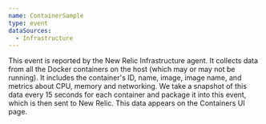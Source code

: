```yaml
---
name: ContainerSample
type: event
dataSources:
  - Infrastructure
---
```


This event is reported by the New Relic Infrastructure agent. It collects data from all the Docker containers on the host (which may or may not be running). It includes the container's ID, name, image, image name, and metrics about CPU, memory and networking. We take a snapshot of this data every 15 seconds for each container and package it into this event, which is then sent to New Relic. This data appears on the Containers UI page.